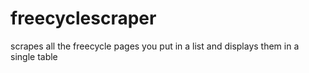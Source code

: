 # freecyclescraper
scrapes all the freecycle pages you put in a list and displays them in a single table

